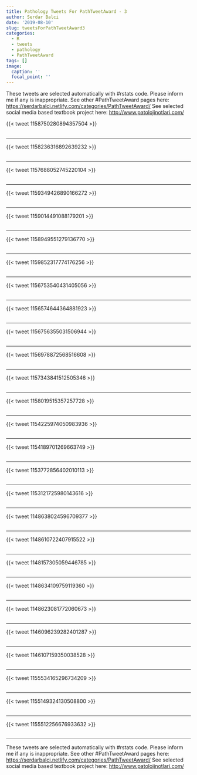 ```yaml
---
title: Pathology Tweets For PathTweetAward - 3
author: Serdar Balci
date: '2019-08-10'
slug: tweetsForPathTweetAward3
categories:
  - R
  - tweets
  - pathology
  - PathTweetAward
tags: []
image:
  caption: ''
  focal_point: ''
---
```



These tweets are selected automatically with #rstats code. Please inform me if any is inappropriate.
See other #PathTweetAward pages here: https://serdarbalci.netlify.com/categories/PathTweetAward/ 
See selected social media based textbook project here: http://www.patolojinotlari.com/

{{< tweet 1158750280894357504 >}}
<br>
<br>
<hr>
{{< tweet 1158236316892639232 >}}
<br>
<br>
<hr>
{{< tweet 1157688052745220104 >}}
<br>
<br>
<hr>
{{< tweet 1159349426890166272 >}}
<br>
<br>
<hr>
{{< tweet 1159014491088179201 >}}
<br>
<br>
<hr>
{{< tweet 1158949551279136770 >}}
<br>
<br>
<hr>
{{< tweet 1159852317774176256 >}}
<br>
<br>
<hr>
{{< tweet 1156753540431405056 >}}
<br>
<br>
<hr>
{{< tweet 1156574644364881923 >}}
<br>
<br>
<hr>
{{< tweet 1156756355031506944 >}}
<br>
<br>
<hr>
{{< tweet 1156978872568516608 >}}
<br>
<br>
<hr>
{{< tweet 1157343841512505346 >}}
<br>
<br>
<hr>
{{< tweet 1158019515357257728 >}}
<br>
<br>
<hr>
{{< tweet 1154225974050983936 >}}
<br>
<br>
<hr>
{{< tweet 1154189701269663749 >}}
<br>
<br>
<hr>
{{< tweet 1153772856402010113 >}}
<br>
<br>
<hr>
{{< tweet 1153121725980143616 >}}
<br>
<br>
<hr>
{{< tweet 1148638024596709377 >}}
<br>
<br>
<hr>
{{< tweet 1148610722407915522 >}}
<br>
<br>
<hr>
{{< tweet 1148157305059446785 >}}
<br>
<br>
<hr>
{{< tweet 1148634109759119360 >}}
<br>
<br>
<hr>
{{< tweet 1148623081772060673 >}}
<br>
<br>
<hr>
{{< tweet 1146096239282401287 >}}
<br>
<br>
<hr>
{{< tweet 1146107159350038528 >}}
<br>
<br>
<hr>
{{< tweet 1155534165296734209 >}}
<br>
<br>
<hr>
{{< tweet 1155149324130508800 >}}
<br>
<br>
<hr>
{{< tweet 1155512256676933632 >}}
<br>
<br>
<hr>


These tweets are selected automatically with #rstats code. Please inform me if any is inappropriate.
See other #PathTweetAward pages here: https://serdarbalci.netlify.com/categories/PathTweetAward/ 
See selected social media based textbook project here: http://www.patolojinotlari.com/
